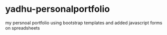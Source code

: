 # yadhu-personalportfolio
my persnoal portfolio using bootstrap templates and added javascript forms on spreadsheets
